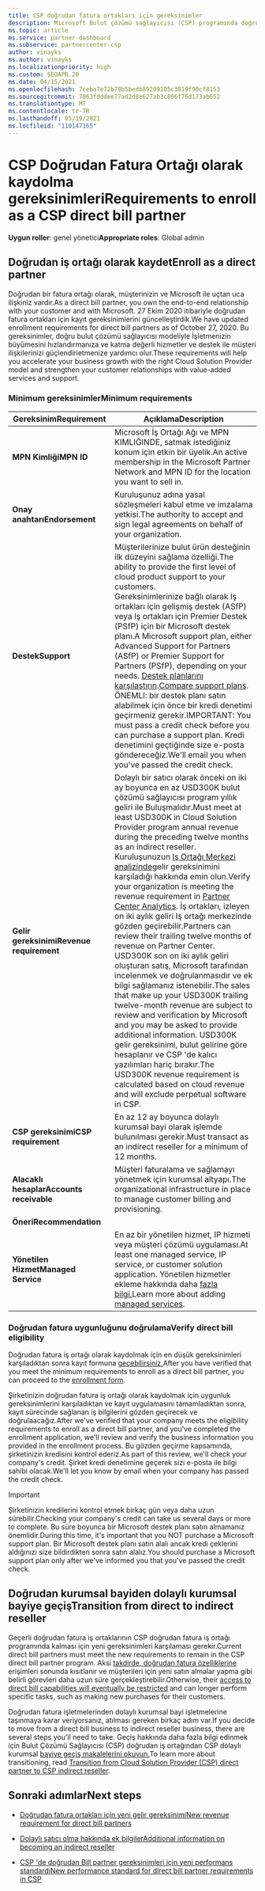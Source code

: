 ```yaml
---
title: CSP doğrudan fatura ortakları için gereksinimler
description: Microsoft Bulut çözümü sağlayıcısı (CSP) programında doğrudan fatura ortağı olmak için en son destek ve hizmet gereksinimlerini nasıl karşılacağınızı öğrenin.
ms.topic: article
ms.service: partner-dashboard
ms.subservice: partnercenter-csp
author: vinayks
ms.author: vinayks
ms.localizationpriority: high
ms.custom: SEOAPR.20
ms.date: 04/15/2021
ms.openlocfilehash: 7ceba7e72b78b5bedb89209105c3819f90cf8153
ms.sourcegitcommit: 7063fdddee77ad2d8e627ab3c806f76d173ab652
ms.translationtype: MT
ms.contentlocale: tr-TR
ms.lasthandoff: 05/19/2021
ms.locfileid: "110147165"
---
```

# <a name="requirements-to-enroll-as-a-csp-direct-bill-partner"></a><span data-ttu-id="ab528-103">CSP Doğrudan Fatura Ortağı olarak kaydolma gereksinimleri</span><span class="sxs-lookup"><span data-stu-id="ab528-103">Requirements to enroll as a CSP direct bill partner</span></span>

<span data-ttu-id="ab528-104">**Uygun roller**: genel yönetici</span><span class="sxs-lookup"><span data-stu-id="ab528-104">**Appropriate roles**: Global admin</span></span>

## <a name="enroll-as-a-direct-partner"></a><span data-ttu-id="ab528-105">Doğrudan iş ortağı olarak kaydet</span><span class="sxs-lookup"><span data-stu-id="ab528-105">Enroll as a direct partner</span></span>

<span data-ttu-id="ab528-106">Doğrudan bir fatura ortağı olarak, müşterinizin ve Microsoft ile uçtan uca ilişkiniz vardır.</span><span class="sxs-lookup"><span data-stu-id="ab528-106">As a direct bill partner, you own the end-to-end relationship with your customer and with Microsoft.</span></span> <span data-ttu-id="ab528-107">27 Ekim 2020 itibariyle doğrudan fatura ortakları için kayıt gereksinimlerini güncelleştirdik.</span><span class="sxs-lookup"><span data-stu-id="ab528-107">We have updated enrollment requirements for direct bill partners as of October 27, 2020.</span></span> <span data-ttu-id="ab528-108">Bu gereksinimler, doğru bulut çözümü sağlayıcısı modeliyle İşletmenizin büyümesini hızlandırmanıza ve katma değerli hizmetler ve destek ile müşteri ilişkilerinizi güçlendirietmenize yardımcı olur.</span><span class="sxs-lookup"><span data-stu-id="ab528-108">These requirements will help you accelerate your business growth with the right Cloud Solution Provider model and strengthen your customer relationships with value-added services and support.</span></span>  

### <a name="minimum-requirements"></a><span data-ttu-id="ab528-109">Minimum gereksinimler</span><span class="sxs-lookup"><span data-stu-id="ab528-109">Minimum requirements</span></span>

|<span data-ttu-id="ab528-110">**Gereksinim**</span><span class="sxs-lookup"><span data-stu-id="ab528-110">**Requirement**</span></span>|  <span data-ttu-id="ab528-111">**Açıklama**</span><span class="sxs-lookup"><span data-stu-id="ab528-111">**Description**</span></span>  |
|--------------------------------|--------------------------------------------------------------|
|<span data-ttu-id="ab528-112">**MPN Kimliği**</span><span class="sxs-lookup"><span data-stu-id="ab528-112">**MPN ID**</span></span>   |<span data-ttu-id="ab528-113">Microsoft İş Ortağı Ağı ve MPN KIMLIĞINDE, satmak istediğiniz konum için etkin bir üyelik.</span><span class="sxs-lookup"><span data-stu-id="ab528-113">An active membership in the Microsoft Partner Network and MPN ID for the location you want to sell in.</span></span>   |
|<span data-ttu-id="ab528-114">**Onay anahtarı**</span><span class="sxs-lookup"><span data-stu-id="ab528-114">**Endorsement**</span></span>   |<span data-ttu-id="ab528-115">Kuruluşunuz adına yasal sözleşmeleri kabul etme ve imzalama yetkisi.</span><span class="sxs-lookup"><span data-stu-id="ab528-115">The authority to accept and sign legal agreements on behalf of your organization.</span></span>|
|<span data-ttu-id="ab528-116">**Destek**</span><span class="sxs-lookup"><span data-stu-id="ab528-116">**Support**</span></span>   |<span data-ttu-id="ab528-117">Müşterilerinize bulut ürün desteğinin ilk düzeyini sağlama özelliği.</span><span class="sxs-lookup"><span data-stu-id="ab528-117">The ability to provide the first level of cloud product support to your customers.</span></span> <br/><span data-ttu-id="ab528-118">Gereksinimlerinize bağlı olarak Iş ortakları için gelişmiş destek (ASfP) veya Iş ortakları için Premier Destek (PSfP) için bir Microsoft destek planı.</span><span class="sxs-lookup"><span data-stu-id="ab528-118">A Microsoft support plan, either Advanced Support for Partners (ASfP) or Premier Support for Partners (PSfP), depending on your needs.</span></span> <span data-ttu-id="ab528-119">[Destek planlarını karşılaştırın](https://partner.microsoft.com/support/partnersupport).</span><span class="sxs-lookup"><span data-stu-id="ab528-119">[Compare support plans](https://partner.microsoft.com/support/partnersupport).</span></span><br/><span data-ttu-id="ab528-120">ÖNEMLI: bir destek planı satın alabilmek için önce bir kredi denetimi geçirmeniz gerekir.</span><span class="sxs-lookup"><span data-stu-id="ab528-120">IMPORTANT: You must pass a credit check before you can purchase a support plan.</span></span> <span data-ttu-id="ab528-121">Kredi denetimini geçtiğinde size e-posta göndereceğiz.</span><span class="sxs-lookup"><span data-stu-id="ab528-121">We'll email you when you've passed the credit check.</span></span> |
|<span data-ttu-id="ab528-122">**Gelir gereksinimi**</span><span class="sxs-lookup"><span data-stu-id="ab528-122">**Revenue requirement**</span></span>|<span data-ttu-id="ab528-123">Dolaylı bir satıcı olarak önceki on iki ay boyunca en az USD300K bulut çözümü sağlayıcısı program yıllık geliri ile Buluşmalıdır.</span><span class="sxs-lookup"><span data-stu-id="ab528-123">Must meet at least USD300K in Cloud Solution Provider program annual revenue during the preceding twelve months as an indirect reseller.</span></span> <span data-ttu-id="ab528-124">Kuruluşunuzun [Iş Ortağı Merkezi analizinde](https://partner.microsoft.com/resources/detail/new-subscription-analytics-report-on-partner-center-guide-pdf)gelir gereksinimini karşıladığı hakkında emin olun.</span><span class="sxs-lookup"><span data-stu-id="ab528-124">Verify your organization is meeting the revenue requirement in [Partner Center Analytics](https://partner.microsoft.com/resources/detail/new-subscription-analytics-report-on-partner-center-guide-pdf).</span></span> <span data-ttu-id="ab528-125">İş ortakları, izleyen on iki aylık geliri Iş ortağı merkezinde gözden geçirebilir.</span><span class="sxs-lookup"><span data-stu-id="ab528-125">Partners can review their trailing twelve months of revenue on Partner Center.</span></span><br/><span data-ttu-id="ab528-126">USD300K son on iki aylık geliri oluşturan satış, Microsoft tarafından incelenmek ve doğrulanmasıdır ve ek bilgi sağlamanız istenebilir.</span><span class="sxs-lookup"><span data-stu-id="ab528-126">The sales that make up your USD300K trailing twelve-month revenue are subject to review and verification by Microsoft and you may be asked to provide additional information.</span></span> <span data-ttu-id="ab528-127">USD300K gelir gereksinimi, bulut gelirine göre hesaplanır ve CSP 'de kalıcı yazılımları hariç bırakır.</span><span class="sxs-lookup"><span data-stu-id="ab528-127">The USD300K revenue requirement is calculated based on cloud revenue and will exclude perpetual software in CSP.</span></span>|
|<span data-ttu-id="ab528-128">**CSP gereksinimi**</span><span class="sxs-lookup"><span data-stu-id="ab528-128">**CSP requirement**</span></span>|<span data-ttu-id="ab528-129">En az 12 ay boyunca dolaylı kurumsal bayi olarak işlemde bulunılması gerekir.</span><span class="sxs-lookup"><span data-stu-id="ab528-129">Must transact as an indirect reseller for a minimum of 12 months.</span></span>| 
|<span data-ttu-id="ab528-130">**Alacaklı hesaplar**</span><span class="sxs-lookup"><span data-stu-id="ab528-130">**Accounts receivable**</span></span> |<span data-ttu-id="ab528-131">Müşteri faturalama ve sağlamayı yönetmek için kurumsal altyapı.</span><span class="sxs-lookup"><span data-stu-id="ab528-131">The organizational infrastructure in place to manage customer billing and provisioning.</span></span>|
|<span data-ttu-id="ab528-132">**Öneri**</span><span class="sxs-lookup"><span data-stu-id="ab528-132">**Recommendation**</span></span>|             |
|<span data-ttu-id="ab528-133">**Yönetilen Hizmet**</span><span class="sxs-lookup"><span data-stu-id="ab528-133">**Managed Service**</span></span>   |<span data-ttu-id="ab528-134">En az bir yönetilen hizmet, IP hizmeti veya müşteri çözümü uygulaması.</span><span class="sxs-lookup"><span data-stu-id="ab528-134">At least one managed service, IP service, or customer solution application.</span></span> <span data-ttu-id="ab528-135">Yönetilen hizmetler ekleme hakkında daha [fazla bilgi.](https://partner.microsoft.com/business-opportunities/managed-services-provider)</span><span class="sxs-lookup"><span data-stu-id="ab528-135">Learn more about adding [managed services](https://partner.microsoft.com/business-opportunities/managed-services-provider).</span></span>|


### <a name="verify-direct-bill-eligibility"></a><span data-ttu-id="ab528-136">Doğrudan fatura uygunluğunu doğrulama</span><span class="sxs-lookup"><span data-stu-id="ab528-136">Verify direct bill eligibility</span></span>

<span data-ttu-id="ab528-137">Doğrudan fatura iş ortağı olarak kaydolmak için en düşük gereksinimleri karşıladıktan sonra kayıt formuna [geçebilirsiniz.](https://forms.office.com/r/0fP4fFT8n8)</span><span class="sxs-lookup"><span data-stu-id="ab528-137">After you have verified that you meet the minimum requirements to enroll as a direct bill partner, you can proceed to the [enrollment form](https://forms.office.com/r/0fP4fFT8n8).</span></span>

<span data-ttu-id="ab528-138">Şirketinizin doğrudan fatura iş ortağı olarak kaydolmak için uygunluk gereksinimlerini karşıladıktan ve kayıt uygulamasını tamamladıktan sonra, kayıt sürecinde sağlanan iş bilgilerini gözden geçirecek ve doğrulaacağız.</span><span class="sxs-lookup"><span data-stu-id="ab528-138">After we've verified that your company meets the eligibility requirements to enroll as a direct bill partner, and you've completed the enrollment application, we'll review and verify the business information you provided in the enrollment process.</span></span> <span data-ttu-id="ab528-139">Bu gözden geçirme kapsamında, şirketinizin kredisini kontrol ederiz.</span><span class="sxs-lookup"><span data-stu-id="ab528-139">As part of this review, we'll check your company's credit.</span></span> <span data-ttu-id="ab528-140">Şirket kredi denetimine geçerek sizi e-posta ile bilgi sahibi olacak.</span><span class="sxs-lookup"><span data-stu-id="ab528-140">We'll let you know by email when your company has passed the credit check.</span></span>

>[!IMPORTANT]
><span data-ttu-id="ab528-141">Şirketinizin kredilerini kontrol etmek birkaç gün veya daha uzun sürebilir.</span><span class="sxs-lookup"><span data-stu-id="ab528-141">Checking your company's credit can take us several days or more to complete.</span></span> <span data-ttu-id="ab528-142">Bu süre boyunca bir Microsoft destek planı satın almamanız önemlidir.</span><span class="sxs-lookup"><span data-stu-id="ab528-142">During this time, it's important that you NOT purchase a Microsoft support plan.</span></span> <span data-ttu-id="ab528-143">Bir Microsoft destek planı satın alalı ancak kredi çeklerini aldığınızı size bildirdikten sonra satın alalız.</span><span class="sxs-lookup"><span data-stu-id="ab528-143">You should purchase a Microsoft support plan only after we've informed you that you've passed the credit check.</span></span>

## <a name="transition-from-direct-to-indirect-reseller"></a><span data-ttu-id="ab528-144">Doğrudan kurumsal bayiden dolaylı kurumsal bayiye geçiş</span><span class="sxs-lookup"><span data-stu-id="ab528-144">Transition from direct to indirect reseller</span></span>

<span data-ttu-id="ab528-145">Geçerli doğrudan fatura iş ortaklarının CSP doğrudan fatura iş ortağı programında kalması için yeni gereksinimleri karşılaması gerekir.</span><span class="sxs-lookup"><span data-stu-id="ab528-145">Current direct bill partners must meet the new requirements to remain in the CSP direct bill partner program.</span></span> <span data-ttu-id="ab528-146">Aksi [takdirde, doğrudan fatura özelliklerine](restricted-direct-bill-capabilities.md) erişimleri sonunda kısıtlanır ve müşterileri için yeni satın almalar yapma gibi belirli görevleri daha uzun süre gerçekleştirebilir.</span><span class="sxs-lookup"><span data-stu-id="ab528-146">Otherwise, their [access to direct bill capabilities will eventually be restricted](restricted-direct-bill-capabilities.md) and can longer perform specific tasks, such as making new purchases for their customers.</span></span>

<span data-ttu-id="ab528-147">Doğrudan fatura işletmelerinden dolaylı kurumsal bayi işletmelerine taşınmaya karar veriyorsanız, atılması gereken birkaç adım var.</span><span class="sxs-lookup"><span data-stu-id="ab528-147">If you decide to move from a direct bill business to indirect reseller business, there are several steps you'll need to take.</span></span> <span data-ttu-id="ab528-148">Geçiş hakkında daha fazla bilgi edinmek için Bulut Çözümü Sağlayıcısı (CSP) doğrudan iş ortağından CSP dolaylı kurumsal [bayiye geçiş makalelerini okuyun.](transition-direct-to-indirect.md)</span><span class="sxs-lookup"><span data-stu-id="ab528-148">To learn more about transitioning, read [Transition from Cloud Solution Provider (CSP) direct partner to CSP indirect reseller](transition-direct-to-indirect.md).</span></span>

## <a name="next-steps"></a><span data-ttu-id="ab528-149">Sonraki adımlar</span><span class="sxs-lookup"><span data-stu-id="ab528-149">Next steps</span></span>

- [<span data-ttu-id="ab528-150">Doğrudan fatura ortakları için yeni gelir gereksinimi</span><span class="sxs-lookup"><span data-stu-id="ab528-150">New revenue requirement for direct bill partners</span></span>](./announcements/2020-october.md#13)
 
- [<span data-ttu-id="ab528-151">Dolaylı satıcı olma hakkında ek bilgiler</span><span class="sxs-lookup"><span data-stu-id="ab528-151">Additional information on becoming an indirect reseller</span></span>](https://assetsprod.microsoft.com/csp-directbill-to-indirect-transition.pdf)

- [<span data-ttu-id="ab528-152">CSP 'de doğrudan Bill partner gereksinimleri için yeni performans standardı</span><span class="sxs-lookup"><span data-stu-id="ab528-152">New performance standard for direct bill partner requirements in CSP</span></span>](https://partner.microsoft.com/resources/collection/new-performance-standard-for-direct-bill-partner-requirements-in-csp#/)
